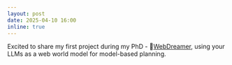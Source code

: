```yaml
---
layout: post
date: 2025-04-10 16:00
inline: true
---
```


Excited to share my first project during my PhD - 💭[WebDreamer](https://arxiv.org/pdf/2411.06559), using your LLMs as a web world model for model-based planning.
<!-- Check out our [ScienceAgentBench](https://osu-nlp-group.github.io/ScienceAgentBench/), a new benchmark to rigorously assess language agents for data-driven scientific discovery. -->
